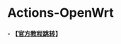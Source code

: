 # Actions-OpenWrt

#### - 【[官方教程跳转](https://github.com/281677160/build-openwrt/blob/main/README.md)】
